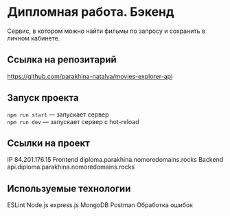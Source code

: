 # Дипломная работа. Бэкенд
Сервис, в котором можно найти фильмы по запросу и сохранить в личном кабинете.

## Cсылка на репозитарий
https://github.com/parakhina-natalya/movies-explorer-api

## Запуск проекта

`npm run start` — запускает сервер   
`npm run dev` — запускает сервер с hot-reload

## Ссылки на проект
IP  84.201.176.15
Frontend diploma.parakhina.nomoredomains.rocks
Backend  api.diploma.parakhina.nomoredomains.rocks

## Используемые технологии
ESLint
Node.js
express.js
MongoDB
Postman
Обработка ошибок
